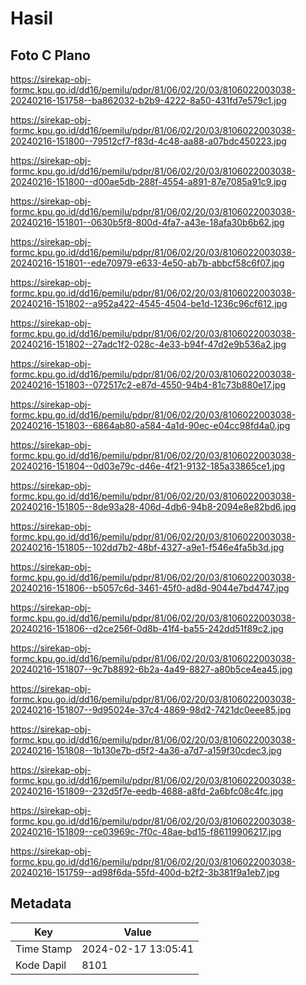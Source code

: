 # Hasil

## Foto C Plano

https://sirekap-obj-formc.kpu.go.id/dd16/pemilu/pdpr/81/06/02/20/03/8106022003038-20240216-151758--ba862032-b2b9-4222-8a50-431fd7e579c1.jpg

https://sirekap-obj-formc.kpu.go.id/dd16/pemilu/pdpr/81/06/02/20/03/8106022003038-20240216-151800--79512cf7-f83d-4c48-aa88-a07bdc450223.jpg

https://sirekap-obj-formc.kpu.go.id/dd16/pemilu/pdpr/81/06/02/20/03/8106022003038-20240216-151800--d00ae5db-288f-4554-a891-87e7085a91c9.jpg

https://sirekap-obj-formc.kpu.go.id/dd16/pemilu/pdpr/81/06/02/20/03/8106022003038-20240216-151801--0630b5f8-800d-4fa7-a43e-18afa30b6b62.jpg

https://sirekap-obj-formc.kpu.go.id/dd16/pemilu/pdpr/81/06/02/20/03/8106022003038-20240216-151801--ede70979-e633-4e50-ab7b-abbcf58c6f07.jpg

https://sirekap-obj-formc.kpu.go.id/dd16/pemilu/pdpr/81/06/02/20/03/8106022003038-20240216-151802--a952a422-4545-4504-be1d-1236c96cf612.jpg

https://sirekap-obj-formc.kpu.go.id/dd16/pemilu/pdpr/81/06/02/20/03/8106022003038-20240216-151802--27adc1f2-028c-4e33-b94f-47d2e9b536a2.jpg

https://sirekap-obj-formc.kpu.go.id/dd16/pemilu/pdpr/81/06/02/20/03/8106022003038-20240216-151803--072517c2-e87d-4550-94b4-81c73b880e17.jpg

https://sirekap-obj-formc.kpu.go.id/dd16/pemilu/pdpr/81/06/02/20/03/8106022003038-20240216-151803--6864ab80-a584-4a1d-90ec-e04cc98fd4a0.jpg

https://sirekap-obj-formc.kpu.go.id/dd16/pemilu/pdpr/81/06/02/20/03/8106022003038-20240216-151804--0d03e79c-d46e-4f21-9132-185a33865ce1.jpg

https://sirekap-obj-formc.kpu.go.id/dd16/pemilu/pdpr/81/06/02/20/03/8106022003038-20240216-151805--8de93a28-406d-4db6-94b8-2094e8e82bd6.jpg

https://sirekap-obj-formc.kpu.go.id/dd16/pemilu/pdpr/81/06/02/20/03/8106022003038-20240216-151805--102dd7b2-48bf-4327-a9e1-f546e4fa5b3d.jpg

https://sirekap-obj-formc.kpu.go.id/dd16/pemilu/pdpr/81/06/02/20/03/8106022003038-20240216-151806--b5057c6d-3461-45f0-ad8d-9044e7bd4747.jpg

https://sirekap-obj-formc.kpu.go.id/dd16/pemilu/pdpr/81/06/02/20/03/8106022003038-20240216-151806--d2ce256f-0d8b-41f4-ba55-242dd51f89c2.jpg

https://sirekap-obj-formc.kpu.go.id/dd16/pemilu/pdpr/81/06/02/20/03/8106022003038-20240216-151807--9c7b8892-6b2a-4a49-8827-a80b5ce4ea45.jpg

https://sirekap-obj-formc.kpu.go.id/dd16/pemilu/pdpr/81/06/02/20/03/8106022003038-20240216-151807--9d95024e-37c4-4869-98d2-7421dc0eee85.jpg

https://sirekap-obj-formc.kpu.go.id/dd16/pemilu/pdpr/81/06/02/20/03/8106022003038-20240216-151808--1b130e7b-d5f2-4a36-a7d7-a159f30cdec3.jpg

https://sirekap-obj-formc.kpu.go.id/dd16/pemilu/pdpr/81/06/02/20/03/8106022003038-20240216-151809--232d5f7e-eedb-4688-a8fd-2a6bfc08c4fc.jpg

https://sirekap-obj-formc.kpu.go.id/dd16/pemilu/pdpr/81/06/02/20/03/8106022003038-20240216-151809--ce03969c-7f0c-48ae-bd15-f86119906217.jpg

https://sirekap-obj-formc.kpu.go.id/dd16/pemilu/pdpr/81/06/02/20/03/8106022003038-20240216-151759--ad98f6da-55fd-400d-b2f2-3b381f9a1eb7.jpg


## Metadata

| Key        | Value               |
| ---------- | ------------------- |
| Time Stamp | 2024-02-17 13:05:41 |
| Kode Dapil | 8101                |



